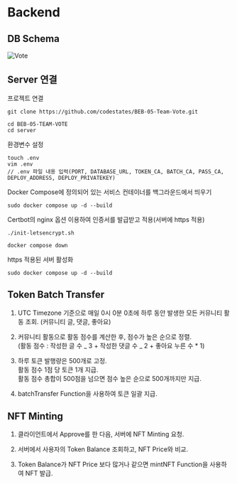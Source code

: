 # Backend

## DB Schema

![Vote](https://user-images.githubusercontent.com/100079037/192482664-ba5ff19b-5016-4dd5-856a-77ede539b648.png)

## Server 연결

프로젝트 연결

```
git clone https://github.com/codestates/BEB-05-Team-Vote.git
```

```
cd BEB-05-TEAM-VOTE
cd server
```

환경변수 설정

```
touch .env
vim .env
// .env 파일 내용 입력(PORT, DATABASE_URL, TOKEN_CA, BATCH_CA, PASS_CA, DEPLOY_ADDRESS, DEPLOY_PRIVATEKEY)
```

Docker Compose에 정의되어 있는 서비스 컨테이너를 백그라운드에서 띄우기

```
sudo docker compose up -d --build
```

Certbot의 nginx 옵션 이용하여 인증서를 발급받고 적용(서버에 https 적용)

```
./init-letsencrypt.sh
```

```
docker compose down
```

https 적용된 서버 활성화

```
sudo docker compose up -d --build
```

## Token Batch Transfer

1. UTC Timezone 기준으로 매일 0시 0분 0초에 하루 동안 발생한 모든 커뮤니티 활동 조회. (커뮤니티 글, 댓글, 좋아요)

2. 커뮤니티 활동으로 활동 점수를 계산한 후, 점수가 높은 순으로 정렬.  
   (활동 점수 : 작성한 글 수 _ 3 + 작성한 댓글 수 _ 2 + 좋아요 누른 수 \* 1)

3. 하루 토큰 발행량은 500개로 고정.  
   활동 점수 1점 당 토큰 1개 지급.  
   활동 점수 총합이 500점을 넘으면 점수 높은 순으로 500개까지만 지급.

4. batchTransfer Function을 사용하여 토큰 일괄 지급.

## NFT Minting

1. 클라이언트에서 Approve를 한 다음, 서버에 NFT Minting 요청.

2. 서버에서 사용자의 Token Balance 조회하고, NFT Price와 비교.

3. Token Balance가 NFT Price 보다 많거나 같으면 mintNFT Function을 사용하여 NFT 발급.

